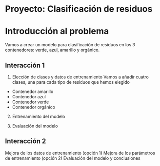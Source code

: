 # Proyecto: Clasificación de residuos

# Introducción al problema
Vamos a crear un modelo para clasificación de residuos en los 3 contenedores: verde, azul, amarillo y orgánico.

## Interacción 1
1. Elección de clases y datos de entrenamiento
Vamos a añadir cuatro clases, una para cada tipo de residuos que hemos elegido

* Contenedor amarillo
* Contenedor azul
* Contenedor verde
* Contenedor orgánico

2. Entrenamiento del modelo

3. Evaluación del modelo

## Interacción 2 
Mejora de los datos de entrenamiento (opción 1)
Mejora de los parámetros de entrenamiento (opción 2)
Evaluación del modelo y conclusiones